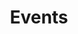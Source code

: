 ---
layout: default
title: Events
nav_order: 4
description: "How to setup Quizlet.JS"
permalink: /Events
---